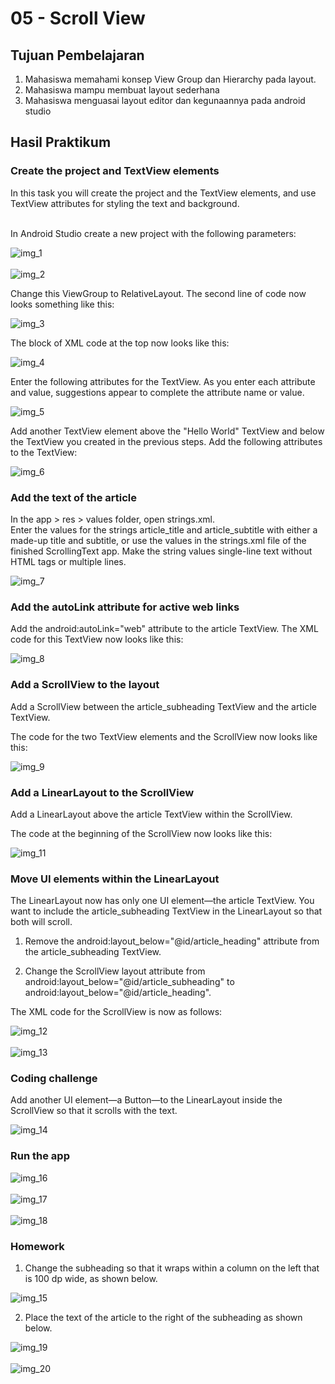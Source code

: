 # 05 - Scroll View

## Tujuan Pembelajaran

1. Mahasiswa memahami konsep View Group dan Hierarchy pada layout.
2. Mahasiswa mampu membuat layout sederhana
3. Mahasiswa menguasai layout editor dan kegunaannya pada android studio

## Hasil Praktikum

### Create the project and TextView elements

In this task you will create the project and the TextView elements, and use TextView attributes for styling the text and background.<br><br>

In Android Studio create a new project with the following parameters:<br>

![img_1](img/img_1.PNG)<br><br>
![img_2](img/img_2.PNG)<br>

Change this ViewGroup to RelativeLayout. The second line of code now looks something like this:<br>

 ![img_3](img/img_3.PNG)<br>

The block of XML code at the top now looks like this:<br>

![img_4](img/img_4.PNG)<br>

Enter the following attributes for the TextView. As you enter each attribute and value, suggestions appear to complete the attribute name or value.<br>

![img_5](img/img_5.PNG)<br>

Add another TextView element above the "Hello World" TextView and below the TextView you created in the previous steps. Add the following attributes to the TextView:<br>

![img_6](img/img_6.PNG)<br>

### Add the text of the article

In the app > res > values folder, open strings.xml.<br>
Enter the values for the strings article_title and article_subtitle with either a made-up title and subtitle, or use the values in the strings.xml file of the finished ScrollingText app. Make the string values single-line text without HTML tags or multiple lines.<br>

![img_7](img/img_7.PNG)<br>

### Add the autoLink attribute for active web links

Add the android:autoLink="web" attribute to the article TextView. The XML code for this TextView now looks like this:<br>

![img_8](img/img_8.PNG)<br>

### Add a ScrollView to the layout

Add a ScrollView between the article_subheading TextView and the article TextView.<br>

The code for the two TextView elements and the ScrollView now looks like this:<br>

![img_9](img/img_9.PNG)<br>

### Add a LinearLayout to the ScrollView

Add a LinearLayout above the article TextView within the ScrollView.<br> 

The code at the beginning of the ScrollView now looks like this:<br>

![img_11](img/img_11.PNG)<br>

### Move UI elements within the LinearLayout

The LinearLayout now has only one UI element—the article TextView. You want to include the article_subheading TextView in the LinearLayout so that both will scroll.<br>

1. Remove the android:layout_below="@id/article_heading" attribute from the article_subheading TextView.<br>

2. Change the ScrollView layout attribute from android:layout_below="@id/article_subheading" to android:layout_below="@id/article_heading".<br>

The XML code for the ScrollView is now as follows:<br>

![img_12](img/img_12.PNG)<br><br>
![img_13](img/img_13.PNG)<br>

### Coding challenge

Add another UI element—a Button—to the LinearLayout inside the ScrollView so that it scrolls with the text.<br>

![img_14](img/img_14.PNG)<br>

### Run the app

![img_16](img/img_16.PNG)<br><br>
![img_17](img/img_17.PNG)<br><br>
![img_18](img/img_18.PNG)<br>

### Homework

1. Change the subheading so that it wraps within a column on the left that is 100 dp wide, as shown below.<br>

![img_15](img/img_15.PNG)<br>

2. Place the text of the article to the right of the subheading as shown below.<br>

![img_19](img/img_19.PNG)<br><br>
![img_20](img/img_20.PNG)